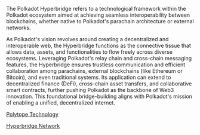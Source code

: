 The Polkadot Hyperbridge refers to a  technological framework within the Polkadot ecosystem aimed at achieving seamless interoperability between blockchains, whether native to Polkadot's parachain architecture or external networks. 

As Polkadot's vision revolves around creating a decentralized and interoperable web, the Hyperbridge functions as the connective tissue that allows data, assets, and functionalities to flow freely across diverse ecosystems. Leveraging Polkadot's relay chain and cross-chain messaging features, the Hyperbridge ensures trustless communication and efficient collaboration among parachains, external blockchains (like Ethereum or Bitcoin), and even traditional systems. Its application can extend to decentralized finance (DeFi), cross-chain asset transfers, and collaborative smart contracts, further pushing Polkadot as the backbone of Web3 innovation. This foundational bridge-building aligns with Polkadot's mission of enabling a unified, decentralized internet.


[Polytope Technology](https://research.polytope.technology/)

[Hyperbridge Network](https://hyperbridge.network/)


